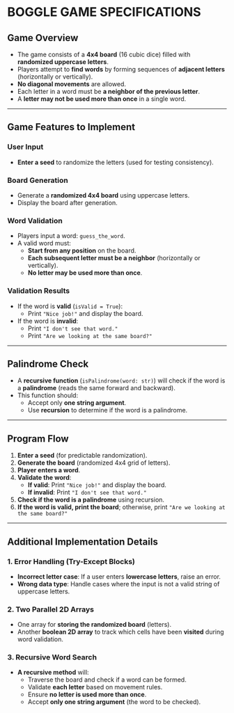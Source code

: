 
# **BOGGLE GAME SPECIFICATIONS**

## **Game Overview**

- The game consists of a **4x4 board** (16 cubic dice) filled with **randomized uppercase letters**.
- Players attempt to **find words** by forming sequences of **adjacent letters** (horizontally or vertically).
- **No diagonal movements** are allowed.
- Each letter in a word must be **a neighbor of the previous letter**.
- A **letter may not be used more than once** in a single word.

---

## **Game Features to Implement**

### **User Input**

- **Enter a seed** to randomize the letters (used for testing consistency).

### **Board Generation**

- Generate a **randomized 4x4 board** using uppercase letters.
- Display the board after generation.

### **Word Validation**

- Players input a word: `guess_the_word`.
- A valid word must:
    - **Start from any position** on the board.
    - **Each subsequent letter must be a neighbor** (horizontally or vertically).
    - **No letter may be used more than once**.

### **Validation Results**

- If the word is **valid** (`isValid = True`):
    - Print `"Nice job!"` and display the board.
- If the word is **invalid**:
    - Print `"I don't see that word."`
    - Print `"Are we looking at the same board?"`

---

## **Palindrome Check**

- A **recursive function** (`isPalindrome(word: str)`) will check if the word is a **palindrome** (reads the same forward and backward).
- This function should:
    - Accept only **one string argument**.
    - Use **recursion** to determine if the word is a palindrome.

---

## **Program Flow**

1. **Enter a seed** (for predictable randomization).
2. **Generate the board** (randomized 4x4 grid of letters).
3. **Player enters a word**.
4. **Validate the word**:
    - **If valid**: Print `"Nice job!"` and display the board.
    - **If invalid**: Print `"I don't see that word."`
5. **Check if the word is a palindrome** using recursion.
6. **If the word is valid, print the board**; otherwise, print `"Are we looking at the same board?"`

---

## **Additional Implementation Details**

### **1. Error Handling (Try-Except Blocks)**

- **Incorrect letter case**: If a user enters **lowercase letters**, raise an error.
- **Wrong data type**: Handle cases where the input is not a valid string of uppercase letters.

### **2. Two Parallel 2D Arrays**

- One array for **storing the randomized board** (letters).
- Another **boolean 2D array** to track which cells have been **visited** during word validation.

### **3. Recursive Word Search**

- **A recursive method** will:
    - Traverse the board and check if a word can be formed.
    - Validate **each letter** based on movement rules.
    - Ensure **no letter is used more than once**.
    - Accept **only one string argument** (the word to be checked).

